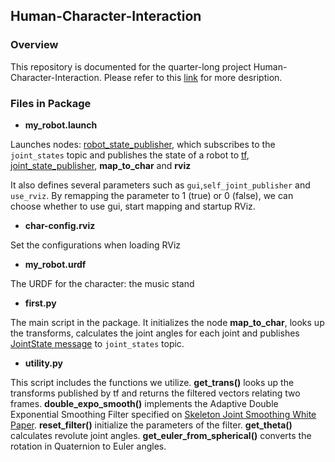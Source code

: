 ## Human-Character-Interaction

### Overview 

This repository is documented for the quarter-long project Human-Character-Interaction. Please refer to this [link](http://yunchuliu.github.io/Portfolio/projects/project-5/) for more desription. 

### Files in Package

* __my_robot.launch__

Launches nodes: [robot_state_publisher](http://wiki.ros.org/robot_state_publisher), which subscribes to the `joint_states` topic and publishes the state of a robot to [tf](http://wiki.ros.org/tf), [joint_state_publisher](http://wiki.ros.org/joint_state_publisher), __map_to_char__ and __rviz__

It also defines several parameters such as `gui`,`self_joint_publisher` and `use_rviz`. By remapping the parameter to 1 (true) or 0 (false), we can choose whether to use gui, start mapping and startup RViz. 

* __char-config.rviz__

Set the configurations when loading RViz

* __my_robot.urdf__

The URDF for the character: the music stand 

* __first.py__

The main script in the package. It initializes the node __map_to_char__, looks up the transforms, calculates the joint angles for each joint and publishes [JointState message](http://docs.ros.org/api/sensor_msgs/html/msg/JointState.html) to `joint_states` topic. 

* __utility.py__

This script includes the functions we utilize. **get_trans()** looks up the transforms published by tf and returns the filtered vectors relating two frames. **double_expo_smooth()** implements the Adaptive Double Exponential Smoothing Filter specified on [Skeleton Joint Smoothing White Paper](https://msdn.microsoft.com/en-us/library/jj131429.aspx). **reset_filter()** initialize the parameters of the filter. **get_theta()** calculates revolute joint angles. **get_euler_from_spherical()** converts the rotation in Quaternion to Euler angles. 
 







 


